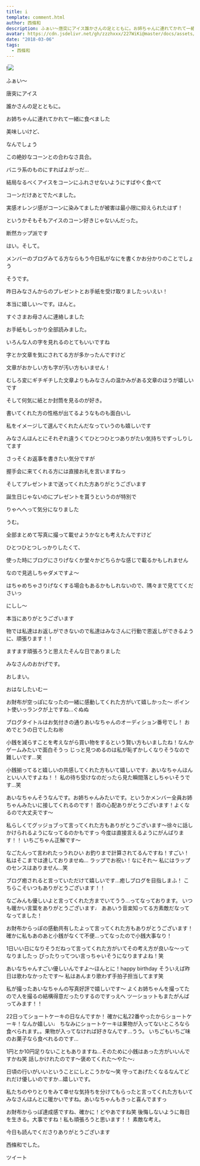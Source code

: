 ```yaml
---
title: i
template: comment.html
author: 西條和
description: ふぁい〜唐突にアイス誰かさんの足とともに。お姉ちゃんに連れてかれて一緒に食べました美味しいけど、なんで...
avatar: https://cdn.jsdelivr.net/gh/zzzhxxx/227WiKi@master/docs/assets/photo/avatar/nagomi.jpg
date: "2018-03-06"
tags:
  - 西條和
---
```


!![](https://cdn.jsdelivr.net/gh/227WiKi/227WiKi-image@master/blog-image/nagomi-2018-03-06_1.jpg)








ふぁい〜












唐突にアイス







誰かさんの足とともに。






お姉ちゃんに連れてかれて一緒に食べました








美味しいけど、




なんでしょう





この絶妙なコーンとの合わなさ具合。







バニラ系のものにすればよがっだ…








結局なるべくアイスをコーンにふれさせないようにすばやく食べて





コーンだけあとでたべました。





実感オレンジ感がコーンに染みてましたが被害は最小限に抑えられたはず！




というかそもそもアイスのコーン好きじゃないんだった。






断然カップ派です







はい。そして。




メンバーのブログみてる方ならもう今日私がなにを書くかお分かりのことでしょう








そうです。









昨日みなさんからのプレゼントとお手紙を受け取りましたっいえい！








本当に嬉しい〜です。ほんと。







すぐさまお母さんに連絡しました







お手紙もしっかり全部読みました。







いろんな人の字を見れるのとてもいいですね





字とか文章を気にされてる方が多かったんですけど



文章がおかしい方も字が汚い方もいません！





むしろ変にギチギチした文章よりもみなさんの温かみがある文章のほうが嬉しいです







そして何気に紙とか封筒を見るのが好き。






書いてくれた方の性格が出てるようなものも面白いし





私をイメージして選んでくれたんだなっていうのも嬉しいです






みなさんほんとにそれぞれ違うくてひとつひとつありがたい気持ちでずっしりしてます






さっそくお返事を書きたい気分ですが







握手会に来てくれる方には直接お礼を言いますねっ








そしてプレゼントまで送ってくれた方ありがとうございます






誕生日じゃないのにプレゼントを貰うというのが特別で





りゃへへって気分になりました






うむ。





全部まとめて写真に撮って載せようかなとも考えたんですけど







ひとつひとつしっかりしたくて、








使った時にブログにさりげなくか堂々かどちらかな感じで載るかもしれません





なので見逃しちゃダメですよ〜






はちゃめちゃさりげなくする場合もあるかもしれないので、隅々まで見ててくださいっ




にしし〜








本当にありがとうございます






物では私達はお返しができないので私達はみなさんに行動で恩返しができるように、頑張ります！！





ますます頑張ろうと思えたそんな日でありました





みなさんのおかげです。






おしまい。




おはなしたいむー





お財布が空っぽになったの一緒に感動してくれた方がいて嬉しかった〜
ポイント使いっランクが上ですね…ぐぬぬ




ブログタイトルはお気付きの通りあいなちゃんのオーディション番号でし！
おめでとうの日でしたね㊗️





小銭を減らすことを考えながら買い物をするという賢い方もいましたね！なんかゲームみたいで面白そうっ
じっと見つめるのは私が恥ずかしくなりそうなので難しいです…笑






小銭揃ってると嬉しいの共感してくれた方もいて嬉しいです♩あいなちゃんほんといい人ですよね！！
私の待ち受けなのだったら見た瞬間落としちゃいそうです…笑




あいなちゃんそうなんです。お姉ちゃんみたいです。というかメンバー全員お姉ちゃんみたいに接してくれるのです！
首の心配ありがとうございます！よくなるので大丈夫です〜





私らしくてグッジョブって言ってくれた方もありがとうございます〜徐々に話しかけられるようになってるのかもですっ
今度は直接言えるようにがんばります！！
いちごちゃん正解です〜





なごたんって言われたっうれひい
お釣りまで計算されてるんですね！すごい！
私はそこまでは達しておりませぬ…
ラップでお祝い！なにそれ〜
私にはラップのセンスはありません…笑






ブログ癒されると言っていただけて嬉しいです…癒しブログを目指しまふ！
こちらこそいつもありがとうございます！！





なごみんも優しいよと言ってくれた方までいてうう…ってなっております。
いつも暖かい言葉をありがとうございます♩
ああいう音楽知ってる方素敵だなってなってました！





お財布からっぽの感動共有したよって言ってくれた方もありがとうございます！
確かに私もあのあと小銭がなくて不便…ってなったので小銭大事なり！






1日いい日になりそうだねって言ってくれた方がいてその考え方が良いな〜ってなりましたっ
ぴったりってつい言っちゃいそうになりますよね！笑






あいなちゃんすごい優しいんですよ〜ほんとに！happy birthday そういえば昨日は歌わなかったです〜
私はあんまり歌わず手拍子担当してます笑




私が撮ったあいなちゃんの写真好評で嬉しいです〜
よくお姉ちゃんを撮ってたので人を撮るの結構得意だったりするのですっえへ
ツーショットもまたがんばってみます！！





22日ってショートケーキの日なんですか！
確かに私22番やったからショートケーキ！なんか嬉しい♩
ちなみにショートケーキは果物が入ってないところなら食べられます。。果物が入ってなければ好きなんです…うう。
いちごもいちご味のお菓子なら食べれるのです…






1円とか10円足りないこともありますね…そのために小銭はあった方がいいんですかね笑
話しかけれたのです〜褒めてくれた〜やた〜♩





日頃の行いがいいということにしとこうかな〜笑
守ってあげたくなるなんてどれだけ優しいのですか…嬉しいです。






私たちのやりとりをみて幸せな気持ちを分けてもらったと言ってくれた方もいてみなさんほんとに暖かいですね。あいなちゃんもきっと喜んでますっ




お財布からっぽ達成感ですね、確かに！どやあですね笑
後悔しないように毎日を生きる。大事ですね！私も頑張ろうと思います！！
素敵な考え。













今日も読んでくださりありがとうございます






西條和でした。


ツイート



